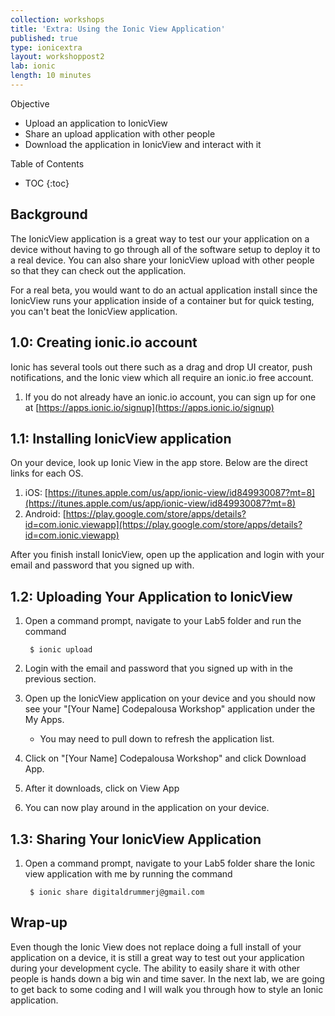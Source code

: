 ```yaml
---
collection: workshops
title: 'Extra: Using the Ionic View Application'
published: true
type: ionicextra
layout: workshoppost2
lab: ionic
length: 10 minutes
---
```




<div class="fake-h2">Objective</div>

* Upload an application to IonicView
* Share an upload application with other people
* Download the application in IonicView and interact with it

<div class="fake-h2">Table of Contents</div>

* TOC
{:toc}

## Background

The IonicView application is a great way to test our your application on a device without having to go through all of the software setup to deploy it to a real device.  You can also share your IonicView upload with other people so that they can check out the application.  

For a real beta, you would want to do an actual application install since the IonicView runs your application inside of a container but for quick testing, you can't beat the IonicView application.

## 1.0: Creating ionic.io account

Ionic has several tools out there such as a drag and drop UI creator, push notifications, and the Ionic view which all require an ionic.io free account.  

1.  If you do not already have an ionic.io account, you can sign up for one at [https://apps.ionic.io/signup](https://apps.ionic.io/signup)

## 1.1: Installing IonicView application

On your device, look up Ionic View in the app store.  Below are the direct links for each OS.

1. iOS: [https://itunes.apple.com/us/app/ionic-view/id849930087?mt=8](https://itunes.apple.com/us/app/ionic-view/id849930087?mt=8)
1. Android: [https://play.google.com/store/apps/details?id=com.ionic.viewapp](https://play.google.com/store/apps/details?id=com.ionic.viewapp)

After you finish install IonicView, open up the application and login with your email and password that you signed up with.

## 1.2: Uploading Your Application to IonicView

1. Open a command prompt, navigate to your Lab5 folder and run the command

        $ ionic upload
        
1. Login with the email and password that you signed up with in the previous section.
1. Open up the IonicView application on your device and you should now see your "[Your Name] Codepalousa Workshop"  application under the My Apps.
    * You may need to pull down to refresh the application list.
1. Click on "[Your Name] Codepalousa Workshop" and click Download App.
1. After it downloads, click on View App
1. You can now play around in the application on your device.

## 1.3: Sharing Your IonicView Application

1. Open a command prompt, navigate to your Lab5 folder share the Ionic view application with me by running the command 

        $ ionic share digitaldrummerj@gmail.com


## Wrap-up

Even though the Ionic View does not replace doing a full install of your application on a device, it is still a great way to test out your application during your development cycle.  The ability to easily share it with other people is hands down a big win and time saver.  In the next lab, we are going to get back to some coding and I will walk you through how to style an Ionic application.
